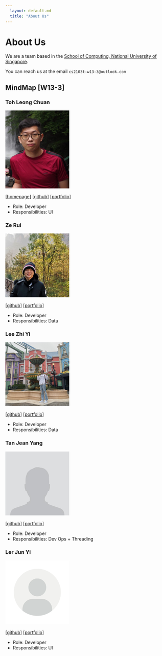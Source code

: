 ```yaml
---
  layout: default.md
  title: "About Us"
---
```


# About Us

We are a team based in the [School of Computing, National University of Singapore](http://www.comp.nus.edu.sg).

You can reach us at the email `cs2103t-w13-3@outlook.com`

## MindMap [W13-3]

### Toh Leong Chuan

<img src="images/t-leongchuan.png" width="200px">

[[homepage](http://www.comp.nus.edu.sg/~damithch)]
[[github](https://github.com/t-leongchuan)]
[[portfolio](team/johndoe.md)]

* Role: Developer
* Responsibilities: UI

### Ze Rui

<img src="images/slidings.png" width="200px">

[[github](https://github.com/slidings)]
[[portfolio](team/johndoe.md)]

* Role: Developer
* Responsibilities: Data

### Lee Zhi Yi

<img src="images/zhiyi12345.png" width="200px">

[[github](http://github.com/zhiyi12345)]
[[portfolio](team/johndoe.md)]


* Role: Developer
* Responsibilities: Data

### Tan Jean Yang

<img src="images/jeanyang04.png" width="200px">

[[github](http://github.com/jeanyang04)]
[[portfolio](team/johndoe.md)]

* Role: Developer
* Responsibilities: Dev Ops + Threading

### Ler Jun Yi

<img src="images/junyi73.png" width="200px">

[[github](http://github.com/junyi73)]
[[portfolio](team/johndoe.md)]

* Role: Developer
* Responsibilities: UI
